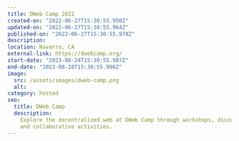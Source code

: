 ```yaml
---
title: DWeb Camp 2022
created-on: "2022-06-27T15:30:55.950Z"
updated-on: "2022-06-27T15:30:55.964Z"
published-on: "2022-06-27T15:30:55.978Z"
description:
location: Navarro, CA
external-link: https://dwebcamp.org/
start-date: "2023-08-24T15:30:55.987Z"
end-date: "2023-08-28T15:30:55.996Z"
image:
  src: /assets/images/dweb-camp.png
  alt:
category: hosted
seo:
  title: DWeb Camp
  description:
    Explore the decentralized web at DWeb Camp through workshops, discussions,
    and collaborative activities.
---
```

